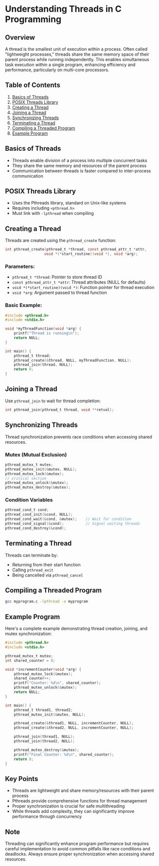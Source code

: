 # Understanding Threads in C Programming

## Overview
A thread is the smallest unit of execution within a process. Often called "lightweight processes," threads share the same memory space of their parent process while running independently. This enables simultaneous task execution within a single program, enhancing efficiency and performance, particularly on multi-core processors.

## Table of Contents
1. [Basics of Threads](#basics-of-threads)
2. [POSIX Threads Library](#posix-threads-library)
3. [Creating a Thread](#creating-a-thread)
4. [Joining a Thread](#joining-a-thread)
5. [Synchronizing Threads](#synchronizing-threads)
6. [Terminating a Thread](#terminating-a-thread)
7. [Compiling a Threaded Program](#compiling-a-threaded-program)
8. [Example Program](#example-program)

## Basics of Threads
- Threads enable division of a process into multiple concurrent tasks
- They share the same memory and resources of the parent process
- Communication between threads is faster compared to inter-process communication

## POSIX Threads Library
- Uses the Pthreads library, standard on Unix-like systems
- Requires including `<pthread.h>`
- Must link with `-lpthread` when compiling

## Creating a Thread
Threads are created using the `pthread_create` function:

```c
int pthread_create(pthread_t *thread, const pthread_attr_t *attr, 
                  void *(*start_routine)(void *), void *arg);
```

### Parameters:
- `pthread_t *thread`: Pointer to store thread ID
- `const pthread_attr_t *attr`: Thread attributes (NULL for defaults)
- `void *(*start_routine)(void *)`: Function pointer for thread execution
- `void *arg`: Argument passed to thread function

### Basic Example:
```c
#include <pthread.h>
#include <stdio.h>

void *myThreadFunction(void *arg) {
    printf("Thread is running\n");
    return NULL;
}

int main() {
    pthread_t thread;
    pthread_create(&thread, NULL, myThreadFunction, NULL);
    pthread_join(thread, NULL);
    return 0;
}
```

## Joining a Thread
Use `pthread_join` to wait for thread completion:

```c
int pthread_join(pthread_t thread, void **retval);
```

## Synchronizing Threads
Thread synchronization prevents race conditions when accessing shared resources.

### Mutex (Mutual Exclusion)
```c
pthread_mutex_t mutex;
pthread_mutex_init(&mutex, NULL);
pthread_mutex_lock(&mutex);
// critical section
pthread_mutex_unlock(&mutex);
pthread_mutex_destroy(&mutex);
```

### Condition Variables
```c
pthread_cond_t cond;
pthread_cond_init(&cond, NULL);
pthread_cond_wait(&cond, &mutex);    // Wait for condition
pthread_cond_signal(&cond);          // Signal waiting threads
pthread_cond_destroy(&cond);
```

## Terminating a Thread
Threads can terminate by:
- Returning from their start function
- Calling `pthread_exit`
- Being cancelled via `pthread_cancel`

## Compiling a Threaded Program
```bash
gcc myprogram.c -lpthread -o myprogram
```

## Example Program
Here's a complete example demonstrating thread creation, joining, and mutex synchronization:

```c
#include <pthread.h>
#include <stdio.h>

pthread_mutex_t mutex;
int shared_counter = 0;

void *incrementCounter(void *arg) {
    pthread_mutex_lock(&mutex);
    shared_counter++;
    printf("Counter: %d\n", shared_counter);
    pthread_mutex_unlock(&mutex);
    return NULL;
}

int main() {
    pthread_t thread1, thread2;
    pthread_mutex_init(&mutex, NULL);

    pthread_create(&thread1, NULL, incrementCounter, NULL);
    pthread_create(&thread2, NULL, incrementCounter, NULL);

    pthread_join(thread1, NULL);
    pthread_join(thread2, NULL);

    pthread_mutex_destroy(&mutex);
    printf("Final Counter: %d\n", shared_counter);
    return 0;
}
```

## Key Points
- Threads are lightweight and share memory/resources with their parent process
- Pthreads provide comprehensive functions for thread management
- Proper synchronization is crucial for safe multithreading
- While threads add complexity, they can significantly improve performance through concurrency

## Note
Threading can significantly enhance program performance but requires careful implementation to avoid common pitfalls like race conditions and deadlocks. Always ensure proper synchronization when accessing shared resources.
